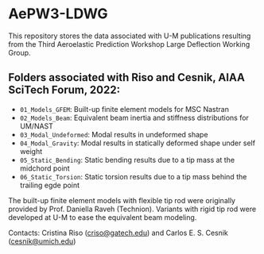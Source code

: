 # AePW3-LDWG

This repository stores the data associated with U-M publications resulting from the Third Aeroelastic Prediction Workshop Large Deflection Working Group.

## Folders associated with Riso and Cesnik, AIAA SciTech Forum, 2022:

* `01_Models_GFEM`: Built-up finite element models for MSC Nastran  
* `02_Models_Beam`: Equivalent beam inertia and stiffness distributions for UM/NAST 
* `03_Modal_Undeformed`: Modal results in undeformed shape 
* `04_Modal_Gravity`: Modal results in statically deformed shape under self weight 
* `05_Static_Bending`: Static bending results due to a tip mass at the midchord point 
* `06_Static_Torsion`: Static torsion results due to a tip mass behind the trailing egde point 

The built-up finite element models with flexible tip rod were originally provided by Prof. Daniella Raveh (Technion). Variants with rigid tip rod were developed at U-M to ease the equivalent beam modeling.

Contacts: Cristina Riso (criso@gatech.edu) and Carlos E. S. Cesnik (cesnik@umich.edu)
